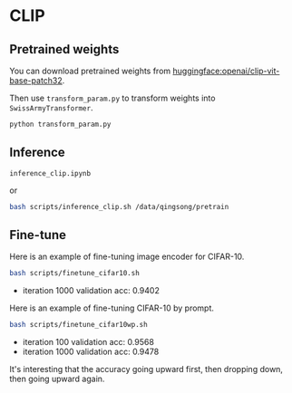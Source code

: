 # CLIP

## Pretrained weights

You can download pretrained weights from [huggingface:openai/clip-vit-base-patch32](https://huggingface.co/openai/clip-vit-base-patch32).

Then use `transform_param.py` to transform weights into `SwissArmyTransformer`.

```bash
python transform_param.py
```

## Inference

`inference_clip.ipynb`

or

```bash
bash scripts/inference_clip.sh /data/qingsong/pretrain
```

## Fine-tune

Here is an example of fine-tuning image encoder for CIFAR-10.

```bash
bash scripts/finetune_cifar10.sh
```

* iteration 1000 validation acc: 0.9402

Here is an example of fine-tuning CIFAR-10 by prompt.

```bash
bash scripts/finetune_cifar10wp.sh
```

* iteration 100 validation acc: 0.9568
* iteration 1000 validation acc: 0.9478

It's interesting that the accuracy going upward first, then dropping down, then going upward again.